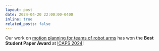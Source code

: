 ```yaml
---
layout: post
date: 2024-04-20 22:00:00-0400
inline: true
related_posts: false
---
```


Our work on [motion planning for teams of robot arms](https://x-cbs.github.io/) has won the **Best Student Paper Award** at [ICAPS 2024](https://icaps24.icaps-conference.org)!


[//]: # (with [Yorai Shaoul]&#40;https://yoraish.com&#41;.)
